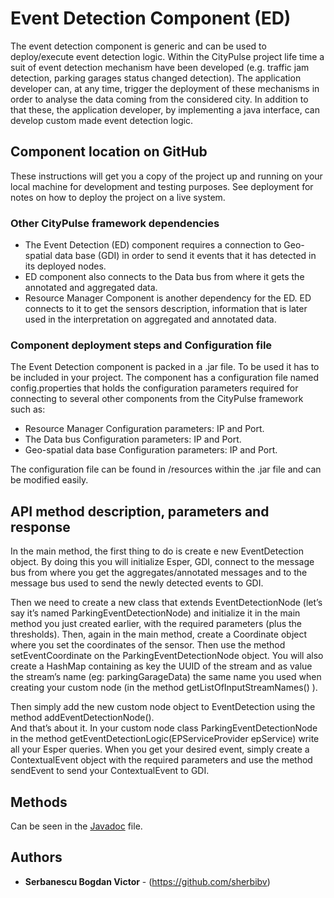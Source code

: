 # Event Detection Component (ED)

The event detection component is generic and can be used to deploy/execute event detection logic. Within the CityPulse project life time a suit of event detection mechanism have been developed (e.g. traffic jam detection, parking garages status changed detection). The application developer can, at any time, trigger the deployment of these mechanisms in order to analyse the data coming from the considered city. In addition to that these, the application developer, by implementing a java interface, can develop custom made event detection logic.

## Component location on GitHub

These instructions will get you a copy of the project up and running on your local machine for development and testing purposes. See deployment for notes on how to deploy the project on a live system.

### Other CityPulse framework dependencies 

* The Event Detection (ED) component requires a connection to Geo-spatial data base (GDI) in order to send it events that it has detected in its deployed nodes.
* ED component also connects to the Data bus from where it gets the annotated and aggregated data.
* Resource Manager Component is another dependency for the ED. ED connects to it to get the sensors description, information that is later used in the interpretation on aggregated and annotated data.

### Component deployment steps and Configuration file

The Event Detection component is packed in a .jar file. To be used it has to be included in your project.
The component has a configuration file named config.properties that holds the configuration parameters required for connecting to several other components from the CityPulse framework such as:

* Resource Manager Configuration parameters: IP and Port.
* The Data bus Configuration parameters: IP and Port.
* Geo-spatial data base Configuration parameters: IP and Port.

The configuration file can be found in /resources within the .jar file and can be modified easily. 

## API method description, parameters and response

In the main method, the first thing to do is create e new EventDetection object. By doing this you will initialize Esper, GDI, connect to the message bus from where you get the aggregates/annotated messages and to the message bus used to send the newly detected events to GDI.

Then we need to create a new class that extends EventDetectionNode (let’s say it’s named ParkingEventDetectionNode) and initialize it in the main method you just created earlier, with the required parameters (plus the thresholds). Then, again in the main method, create a Coordinate object where you set the coordinates of the sensor. Then use the method setEventCoordinate on the ParkingEventDetectionNode object. You will also create a HashMap containing as key the UUID of the stream and as value the stream’s name (eg: parkingGarageData) the same name you used when creating your custom node (in the method getListOfInputStreamNames() ).

Then simply add the new custom node object to EventDetection using the method addEventDetectionNode().  
And that’s about it. In your custom node class ParkingEventDetectionNode in the method getEventDetectionLogic(EPServiceProvider epService) write all your Esper queries. When you get your desired event, simply create a ContextualEvent object with the required parameters and use the method sendEvent to send your ContextualEvent to GDI.


## Methods

Can be seen in the [Javadoc](/javadoc/) file. 


## Authors

* **Serbanescu Bogdan Victor** - (https://github.com/sherbibv)



